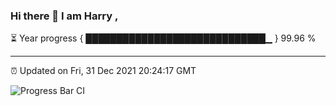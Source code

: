 ### Hi there 👋 I am Harry , 

⏳ Year progress { █████████████████████████████▁ } 99.96 %

---

⏰ Updated on Fri, 31 Dec 2021 20:24:17 GMT

![Progress Bar CI](https://github.com/duykhang68/duykhang68/workflows/Progress%20Bar%20CI/badge.svg)
